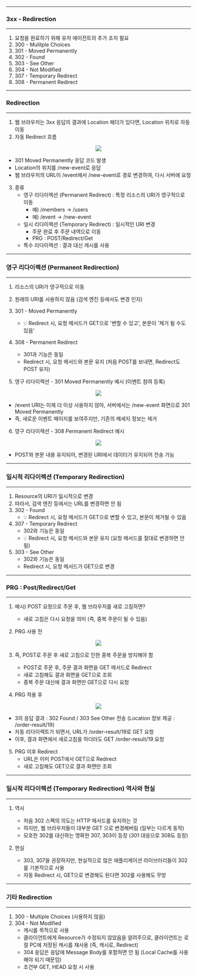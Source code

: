 -----
### 3xx - Redirection
-----
1. 요청을 완료하기 위해 유저 에이전트의 추가 조치 필요
2. 300 - Mulitple Choices
3. 301 - Moved Permanently
4. 302 - Found
5. 303 - See Other
6. 304 - Not Modified
7. 307 - Temporary Redirect
8. 308 - Permanent Redirect

-----
### Redirection
-----
1. 웹 브라우저는 3xx 응답의 결과에 Location 헤더가 있다면, Location 위치로 자동 이동
2. 자동 Redirect 흐름
<div align="center">
<img src="https://github.com/sooyounghan/HTTP/assets/34672301/258fd568-bc79-40d3-8141-78ac9c0b8576">
</div>

  - 301 Moved Permanently 응답 코드 발생
  - Location의 위치를 /new-event로 응답
  - 웹 브라우저의 URL이 /event에서 /new-event로 경로 변경하여, 다시 서버에 요청

3. 종류
   - 영구 리다이렉션 (Permanent Redirect) : 특정 리소스의 URI가 영구적으로 이동
     + 예) /members → /users
     + 예) /event → /new-event
   - 일시 리다이렉션 (Temporary Redirect) : 일시적인 URI 변경
     + 주문 완료 후 주문 내역으로 이동
     + PRG : POST/Redirect/Get
   - 특수 리다이렉션 : 결과 대신 캐시를 사용
  
-----
### 영구 리다이렉션 (Permanent Redirection)
-----
1. 리소스의 URI가 영구적으로 이동
2. 원래의 URI를 사용하지 않음 (검색 엔진 등에서도 변경 인지)
3. 301 - Moved Permanently
   - 💡 Redirect 시, 요청 메서드가 GET으로 '변할 수 있고', 본문이 '제거 될 수도 있음'
4. 308 - Permanent Redirect
   - 301과 기능은 동일
   - Redirect 시, 요청 메서드와 본문 유지 (처음 POST를 보내면, Redirect도 POST 유지)

5. 영구 리다이렉션 - 301 Moved Permanently 예시 (이벤트 참여 등록)
<div align="center">
<img src="https://github.com/sooyounghan/HTTP/assets/34672301/2d940402-e3a9-4f64-aa4a-416be7495755">
</div>

   - /event URI는 이제 더 이상 사용하지 않아, 서버에서는 /new-event 화면으로 301 Moved Permanently
   - 즉, 새로운 이벤트 페이지를 보여주지만, 기존의 메세지 정보는 제거

6. 영구 리다이렉션 - 308 Permanent Redirect 예시
<div align="center">
<img src="https://github.com/sooyounghan/HTTP/assets/34672301/2da65623-9c00-424a-a9b6-4c822f381dd1">
</div>

  - POST와 본문 내용 유지되어, 변경된 URI에서 데이터가 유지되어 전송 가능
  
-----
### 일시적 리다이렉션 (Temporary Redirection)
-----
1. Resource의 URI가 일시적으로 변경
2. 따라서, 검색 엔진 등에서는 URL를 변경하면 안 됨
3. 302 - Found
   - 💡 Redirect 시, 요청 메서드가 GET으로 변할 수 있고, 본문이 제거될 수 있음
4. 307 - Temporary Redirect
   - 302와 기능은 동일
   - 💡 Redirect 시, 요청 메서드와 본문 유지 (요청 메서드를 절대로 변경하면 안 됨)
5. 303 - See Other
   - 302와 기능은 동일
   - Redirect 시, 요청 메서드가 GET으로 변경

-----
### PRG : Post/Redirect/Get
-----
1. 예시) POST 요청으로 주문 후, 웹 브라우저를 새로 고침하면?
   - 새로 고침은 다시 요청을 의미 (즉, 중복 주문이 될 수 있음)

2. PRG 사용 전
<div align="center">
<img src="https://github.com/sooyounghan/HTTP/assets/34672301/d3828387-0859-4add-b8c8-9dc0ff237aa4">
</div>

3. 즉, POST로 주문 후 새로 고침으로 인한 중복 주문을 방지해야 함
   - POST로 주문 후, 주문 결과 화면을 GET 메서드로 Redirect
   - 새로 고침해도 결과 화면을 GET으로 조회
   - 중복 주문 대신에 결과 화면만 GET으로 다시 요청

4. PRG 적용 후
<div align="center">
<img src="https://github.com/sooyounghan/HTTP/assets/34672301/a4e5ac0a-b8e9-4f06-9e6e-2ffd313c3641">
</div>

  - 3의 응답 결과 : 302 Found / 303 See Other 전송 (Location 정보 제공 : /order-result/19)
  - 자동 리다이렉트가 되면서, URL가 /order-result/19로 GET 요청
  - 이후, 결과 화면에서 새로고침을 하더라도 GET /order-result/19 요청

5. PRG 이후 Redirect
   - URL은 이미 POST에서 GET으로 Redirect
   - 새로 고침해도 GET으로 결과 화면만 조회
  
-----
### 일시적 리다이렉션 (Temporary Redirection) 역사와 현실
-----
1. 역사
   - 처음 302 스펙의 의도는 HTTP 메서드를 유지하는 것
   - 하지만, 웹 브라우저들이 대부분 GET 으로 변경해버림 (일부는 다르게 동작)
   - 모호한 302를 대신하는 명확한 307, 303이 등장 (301 대응으로 308도 등장)

2. 현실
   - 303, 307을 권장하지만, 현실적으로 많은 애플리케이션 라이브러리들이 302를 기본적으로 사용
   - 자동 Redirect 시, GET으로 변경해도 된다면 302를 사용해도 무방

-----
### 기타 Redirection
-----
1. 300 - Multiple Choices (사용하지 않음)
2. 304 - Not Modified
   - 캐시를 목적으로 사용
   - 클라이언트에게 Resource가 수정되지 않았음을 알려주므로, 클라이언트는 로컬 PC에 저장된 캐시를 재사용 (즉, 캐시로, Redirect)
   - 304 응답은 응답에 Message Body를 포함하면 안 됨 (Local Cache를 사용해야 되기 때문임)
   - 조건부 GET, HEAD 요청 시 사용
